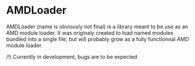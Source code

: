 # AMDLoader

AMDLoader (name is obviously not final) is a library meant to be use as an AMD module loader.
It was originaly created to load named modules bundled into a single file, but will probably grow as a fully functionnal AMD module loader.

/!\ Currently in development, bugs are to be expected
